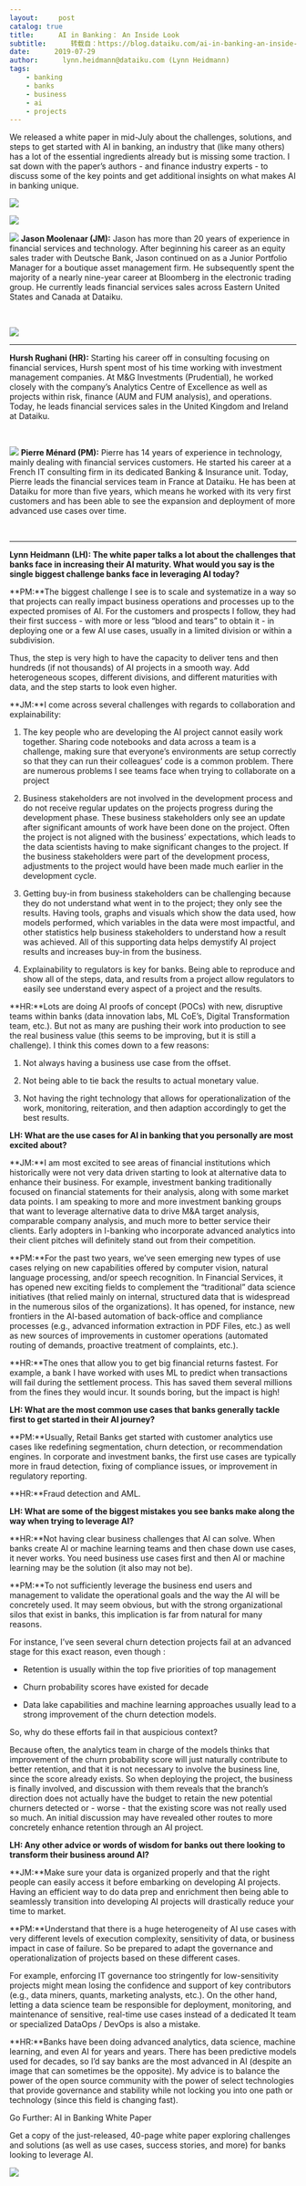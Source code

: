 ```yaml
---
layout:     post
catalog: true
title:      AI in Banking： An Inside Look
subtitle:      转载自：https://blog.dataiku.com/ai-in-banking-an-inside-look
date:      2019-07-29
author:      lynn.heidmann@dataiku.com (Lynn Heidmann)
tags:
    - banking
    - banks
    - business
    - ai
    - projects
---
```


We released a white paper in mid-July about the challenges, solutions, and steps to get started with AI in banking, an industry that (like many others) has a lot of the essential ingredients already but is missing some traction. I sat down with the paper’s authors - and finance industry experts - to discuss some of the key points and get additional insights on what makes AI in banking unique.



![](https://blog.dataiku.com/hs-fs/hubfs/wall-street.jpg?width=3600&name=wall-street.jpg)


![](https://no-cache.hubspot.com/cta/default/2123903/b3e65ef7-6fd5-424e-8928-5a44b7a4980d.png)


![](https://blog.dataiku.com/hs-fs/hubfs/Jay%20MOOLENAR_MHP6682.png?width=150&name=Jay%20MOOLENAR_MHP6682.png)
 **Jason Moolenaar (JM):** Jason has more than 20 years of experience in financial services and technology. After beginning his career as an equity sales trader with Deutsche Bank, Jason continued on as a Junior Portfolio Manager for a boutique asset management firm. He subsequently spent the majority of a nearly nine-year career at Bloomberg in the electronic trading group. He currently leads financial services sales across Eastern United States and Canada at Dataiku.

 

![](https://blog.dataiku.com/hs-fs/hubfs/150-hursh-rughani-headshot.png?width=150&name=150-hursh-rughani-headshot.png)
****

**Hursh Rughani (HR):** Starting his career off in consulting focusing on financial services, Hursh spent most of his time working with investment management companies. At M&G Investments (Prudential), he worked closely with the company’s Analytics Centre of Excellence as well as projects within risk, finance (AUM and FUM analysis), and operations. Today, he leads financial services sales in the United Kingdom and Ireland at Dataiku.

 

![](https://blog.dataiku.com/hs-fs/hubfs/menard-pierre.png?width=150&name=menard-pierre.png)
 **Pierre Ménard (PM):** Pierre has 14 years of experience in technology, mainly dealing with financial services customers. He started his career at a French IT consulting firm in its dedicated Banking & Insurance unit. Today, Pierre leads the financial services team in France at Dataiku. He has been at Dataiku for more than five years, which means he worked with its very first customers and has been able to see the expansion and deployment of more advanced use cases over time.

 

---

> 
**Lynn Heidmann (LH): The white paper talks a lot about the challenges that banks face in increasing their AI maturity. What would you say is the single biggest challenge banks face in leveraging AI today?**


**PM:**The biggest challenge I see is to scale and systematize in a way so that projects can really impact business operations and processes up to the expected promises of AI. For the customers and prospects I follow, they had their first success - with more or less “blood and tears” to obtain it - in deploying one or a few AI use cases, usually in a limited division or within a subdivision.

Thus, the step is very high to have the capacity to deliver tens and then hundreds (if not thousands) of AI projects in a smooth way. Add heterogeneous scopes, different divisions, and different maturities with data, and the step starts to look even higher.

**JM:**I come across several challenges with regards to collaboration and explainability:

1. The key people who are developing the AI project cannot easily work together. Sharing code notebooks and data across a team is a challenge, making sure that everyone’s environments are setup correctly so that they can run their colleagues’ code is a common problem. There are numerous problems I see teams face when trying to collaborate on a project

1. Business stakeholders are not involved in the development process and do not receive regular updates on the projects progress during the development phase. These business stakeholders only see an update after significant amounts of work have been done on the project. Often the project is not aligned with the business’ expectations, which leads to the data scientists having to make significant changes to the project. If the business stakeholders were part of the development process, adjustments to the project would have been made much earlier in the development cycle.

1. Getting buy-in from business stakeholders can be challenging because they do not understand what went in to the project; they only see the results. Having tools, graphs and visuals which show the data used, how models performed, which variables in the data were most impactful, and other statistics help business stakeholders to understand how a result was achieved. All of this supporting data helps demystify AI project results and increases buy-in from the business.

1. Explainability to regulators is key for banks. Being able to reproduce and show all of the steps, data, and results from a project allow regulators to easily see understand every aspect of a project and the results.


**HR:**Lots are doing AI proofs of concept (POCs) with new, disruptive teams within banks (data innovation labs, ML CoE’s, Digital Transformation team, etc.). But not as many are pushing their work into production to see the real business value (this seems to be improving, but it is still a challenge). I think this comes down to a few reasons:

1. Not always having a business use case from the offset.

1. Not being able to tie back the results to actual monetary value.

1. Not having the right technology that allows for operationalization of the work, monitoring, reiteration, and then adaption accordingly to get the best results.


> 
**LH: What are the use cases for AI in banking that you personally are most excited about?**


**JM:**I am most excited to see areas of financial institutions which historically were not very data driven starting to look at alternative data to enhance their business. For example, investment banking traditionally focused on financial statements for their analysis, along with some market data points. I am speaking to more and more investment banking groups that want to leverage alternative data to drive M&A target analysis, comparable company analysis, and much more to better service their clients. Early adopters in I-banking who incorporate advanced analytics into their client pitches will definitely stand out from their competition.

**PM:**For the past two years, we’ve seen emerging new types of use cases relying on new capabilities offered by computer vision, natural language processing, and/or speech recognition. In Financial Services, it has opened new exciting fields to complement the “traditional” data science initiatives (that relied mainly on internal, structured data that is widespread in the numerous silos of the organizations). It has opened, for instance, new frontiers in the AI-based automation of back-office and compliance processes (e.g., advanced information extraction in PDF Files, etc.) as well as new sources of improvements in customer operations (automated routing of demands, proactive treatment of complaints, etc.).

**HR:**The ones that allow you to get big financial returns fastest. For example, a bank I have worked with uses ML to predict when transactions will fail during the settlement process. This has saved them several millions from the fines they would incur. It sounds boring, but the impact is high!

> 
**LH: What are the most common use cases that banks generally tackle first to get started in their AI journey?**


**PM:**Usually, Retail Banks get started with customer analytics use cases like redefining segmentation, churn detection, or recommendation engines. In corporate and investment banks, the first use cases are typically more in fraud detection, fixing of compliance issues, or improvement in regulatory reporting.

**HR:**Fraud detection and AML.

> 
**LH: What are some of the biggest mistakes you see banks make along the way when trying to leverage AI?**


**HR:**Not having clear business challenges that AI can solve. When banks create AI or machine learning teams and then chase down use cases, it never works. You need business use cases first and then AI or machine learning may be the solution (it also may not be).

**PM:**To not sufficiently leverage the business end users and management to validate the operational goals and the way the AI will be concretely used. It may seem obvious, but with the strong organizational silos that exist in banks, this implication is far from natural for many reasons.

For instance, I’ve seen several churn detection projects fail at an advanced stage for this exact reason, even though : 

- Retention is usually within the top five priorities of top management

- Churn probability scores have existed for decade

- Data lake capabilities and machine learning approaches usually lead to a strong improvement of the churn detection models. 


So, why do these efforts fail in that auspicious context?

Because often, the analytics team in charge of the models thinks that improvement of the churn probability score will just naturally contribute to better retention, and that it is not necessary to involve the business line, since the score already exists. So when deploying the project, the business is finally involved, and discussion with them reveals that the branch’s direction does not actually have the budget to retain the new potential churners detected or - worse - that the existing score was not really used so much. An initial discussion may have revealed other routes to more concretely enhance retention through an AI project.

> 
**LH: Any other advice or words of wisdom for banks out there looking to transform their business around AI?**


**JM:**Make sure your data is organized properly and that the right people can easily access it before embarking on developing AI projects. Having an efficient way to do data prep and enrichment then being able to seamlessly transition into developing AI projects will drastically reduce your time to market.

**PM:**Understand that there is a huge heterogeneity of AI use cases with very different levels of execution complexity, sensitivity of data, or business impact in case of failure. So be prepared to adapt the governance and operationalization of projects based on these different cases.

For example, enforcing IT governance too stringently for low-sensitivity projects might mean losing the confidence and support of key contributors (e.g., data miners, quants, marketing analysts, etc.). On the other hand, letting a data science team be responsible for deployment, monitoring, and maintenance of sensitive, real-time use cases instead of a dedicated It team or specialized DataOps / DevOps is also a mistake.

**HR:**Banks have been doing advanced analytics, data science, machine learning, and even AI for years and years. There has been predictive models used for decades, so I’d say banks are the most advanced in AI (despite an image that can sometimes be the opposite). My advice is to balance the power of the open source community with the power of select technologies that provide governance and stability while not locking you into one path or technology (since this field is changing fast).

Go Further: AI in Banking White Paper

Get a copy of the just-released, 40-page white paper exploring challenges and solutions (as well as use cases, success stories, and more) for banks looking to leverage AI.

![](https://no-cache.hubspot.com/cta/default/2123903/48610493-b77a-4787-8e2b-44c8aba14320.png)

